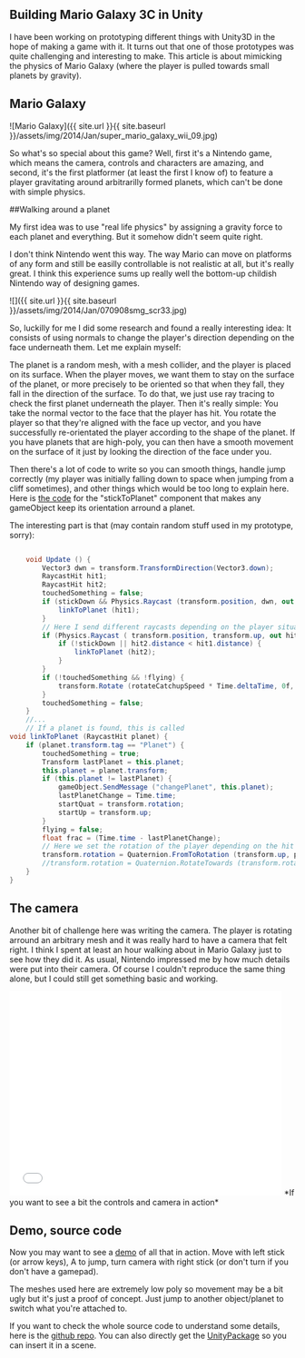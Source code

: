 ## Building Mario Galaxy 3C in Unity

I have been working on prototyping different things with Unity3D in the hope of making a game with it. It turns out that one of those prototypes was quite challenging and interesting to make. This article is about mimicking the physics of Mario Galaxy (where the player is pulled towards small planets by gravity).

## Mario Galaxy

![Mario Galaxy]({{ site.url }}{{ site.baseurl }}/assets/img/2014/Jan/super_mario_galaxy_wii_09.jpg)

So what's so special about this game? Well, first it's a Nintendo game, which means the camera, controls and characters are amazing, and second, it's the first platformer (at least the first I know of) to feature a player gravitating around arbitrarilly formed planets, which can't be done with simple physics.


##Walking around a planet

My first idea was to use "real life physics" by assigning a gravity force to each planet and everything. But it somehow didn't seem quite right.

I don't think Nintendo went this way. The way Mario can move on platforms of any form and still be easilly controllable is not realistic at all, but it's really great. I think this experience sums up really well the bottom-up childish Nintendo way of designing games.

![]({{ site.url }}{{ site.baseurl }}/assets/img/2014/Jan/070908smg_scr33.jpg)

So, luckilly for me I did some research and found a really interesting idea: It consists of using normals to change the player's direction depending on the face underneath them. Let me explain myself:

The planet is a random mesh, with a mesh collider, and the player is placed on its surface. When the player moves, we want them to stay on the surface of the planet, or more precisely to be oriented so that when they fall, they fall in the direction of the surface. To do that, we just use ray tracing to check the first planet underneath the player. Then it's really simple: You take the normal vector to the face that the player has hit.
You rotate the player so that they're aligned with the face up vector, and you have successfully re-orientated the player according to the shape of the planet.
If you have planets that are high-poly, you can then have a smooth movement on the surface of it just by looking the direction of the face under you.

Then there's a lot of code to write so you can smooth things, handle jump correctly (my player was initially falling down to space when jumping from a cliff sometimes), and other things which would be too long to explain here. Here is [the code](https://github.com/nialna/Galaxy/blob/master/Assets/Game/Scripts/StickToPlanet.cs) for the "stickToPlanet" component that makes any gameObject keep its orientation arround a planet.
 
The interesting part is that (may contain random stuff used in my prototype, sorry):
```csharp

	void Update () {
		Vector3 dwn = transform.TransformDirection(Vector3.down);
		RaycastHit hit1;
		RaycastHit hit2;
		touchedSomething = false;
		if (stickDown && Physics.Raycast (transform.position, dwn, out hit1, linkDistance)) { // This is the main raycast that scans under the player for the planet
			linkToPlanet (hit1);
		}
        // Here I send different raycasts depending on the player situation. IE if the player is jumping to another planet we may have to search for it forward, up, left or right and not just under him
		if (Physics.Raycast ( transform.position, transform.up, out hit2, linkDistance)) {
			if (!stickDown || hit2.distance < hit1.distance) {
				linkToPlanet (hit2);
			}
		}
		if (!touchedSomething && !flying) {
			transform.Rotate (rotateCatchupSpeed * Time.deltaTime, 0f, 0f);
		}
		touchedSomething = false;
	}
    //...
    // If a planet is found, this is called
void linkToPlanet (RaycastHit planet) {
	if (planet.transform.tag == "Planet") {
		touchedSomething = true;
		Transform lastPlanet = this.planet;
		this.planet = planet.transform;
		if (this.planet != lastPlanet) {
			gameObject.SendMessage ("changePlanet", this.planet);
			lastPlanetChange = Time.time;
			startQuat = transform.rotation;
			startUp = transform.up;
		}
		flying = false;
		float frac = (Time.time - lastPlanetChange);
        // Here we set the rotation of the player depending on the hit normal
		transform.rotation = Quaternion.FromToRotation (transform.up, planet.normal) * transform.rotation;
		//transform.rotation = Quaternion.RotateTowards (transform.rotation, newRotation, 10f);
	}
}
```

## The camera

Another bit of challenge here was writing the camera. The player is rotating arround an arbitrary mesh and it was really hard to have a camera that felt right. I think I spent at least an hour walking about in Mario Galaxy just to see how they did it. As usual, Nintendo impressed me by how much details were put into their camera. Of course I couldn't reproduce the same thing alone, but I could still get something basic and working.

<iframe width="480" height="360" src="//www.youtube.com/embed/3F_rTQBz3b4" frameborder="0" allowfullscreen></iframe>
*If you want to see a bit the controls and camera in action*

## Demo, source code

Now you may want to see a [demo](assets/files/galaxy/index.html) of all that in action. Move with left stick (or arrow keys), A to jump, turn camera with right stick (or don't turn if you don't have a gamepad).

The meshes used here are extremely low poly so movement may be a bit ugly but it's just a proof of concept. Just jump to another object/planet to switch what you're attached to.

If you want to check the whole source code to understand some details, here is the [github repo](https://github.com/nialna/Galaxy).
You can also directly get the [UnityPackage]() so you can insert it in a scene. 